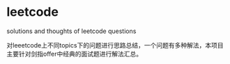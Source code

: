 # leetcode
solutions and thoughts of leetcode questions 

对leeetcode上不同topics下的问题进行思路总结，一个问题有多种解法，本项目主要针对剑指offer中经典的面试题进行解法汇总。
